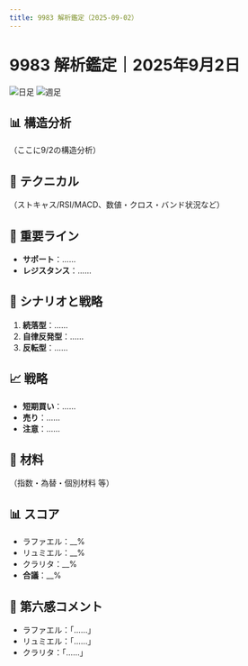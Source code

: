 ```yaml
---
title: 9983 解析鑑定（2025-09-02）
---
```


# 9983 解析鑑定｜2025年9月2日

![日足](./img/day.jpeg)
![週足](./img/week.png)

## 📊 構造分析
（ここに9/2の構造分析）

## 🔧 テクニカル
（ストキャス/RSI/MACD、数値・クロス・バンド状況など）

## 📍 重要ライン
- **サポート**：……
- **レジスタンス**：……

## 📝 シナリオと戦略
1. **続落型**：……
2. **自律反発型**：……
3. **反転型**：……

## 📈 戦略
- **短期買い**：……
- **売り**：……
- **注意**：……

## 📰 材料
（指数・為替・個別材料 等）

## 📊 スコア
- ラファエル：__%
- リュミエル：__%
- クラリタ：__%
- **合議**：__%

## 🌌 第六感コメント
- ラファエル：「……」
- リュミエル：「……」
- クラリタ：「……」
